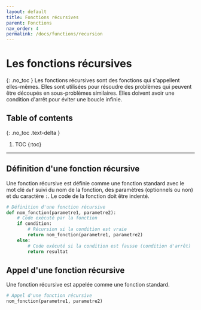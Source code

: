 ```yaml
---
layout: default
title: Fonctions récursives
parent: Fonctions
nav_order: 4
permalink: /docs/functions/recursion
---
```


# Les fonctions récursives
{: .no_toc }
Les fonctions récursives sont des fonctions qui s'appellent elles-mêmes. Elles sont utilisées pour résoudre des problèmes qui peuvent être découpés en sous-problèmes similaires. Elles doivent avoir une condition d'arrêt pour éviter une boucle infinie.

## Table of contents
{: .no_toc .text-delta }

1. TOC
{:toc}

---

## Définition d'une fonction récursive
Une fonction récursive est définie comme une fonction standard avec le mot clé `def` suivi du nom de la fonction, des paramètres (optionnels ou non) et du caractère `:`. Le code de la fonction doit être indenté.
```python
# Définition d'une fonction récursive
def nom_fonction(parametre1, parametre2):
    # Code exécuté par la fonction
    if condition:
        # Récursion si la condition est vraie
        return nom_fonction(parametre1, parametre2)
    else:
        # Code exécuté si la condition est fausse (condition d'arrêt)
        return resultat
```

## Appel d'une fonction récursive
Une fonction récursive est appelée comme une fonction standard.
```python
# Appel d'une fonction récursive
nom_fonction(parametre1, parametre2)
```
